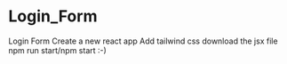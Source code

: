 # Login_Form
Login Form
Create a new react app
Add tailwind css
download the jsx file
npm run start/npm start :-)
